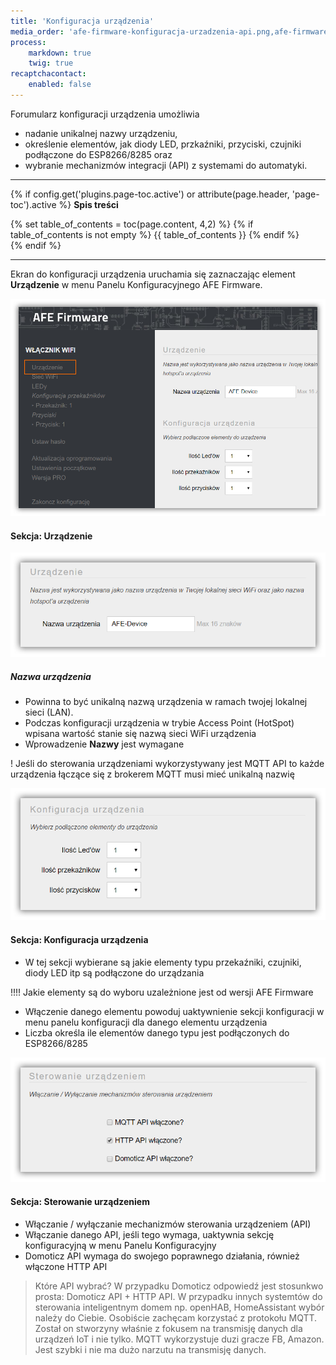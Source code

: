 ```yaml
---
title: 'Konfiguracja urządzenia'
media_order: 'afe-firmware-konfiguracja-urzadzenia-api.png,afe-firmware-konfiguracja-urzadzenia-nazwa.png,afe-firmware-konfiguracja-urzadzenia-podlaczone-elementy.png,afe-firmware-konfiguracja-urzadzenia.png'
process:
    markdown: true
    twig: true
recaptchacontact:
    enabled: false
---
```


Forumularz konfiguracji urządzenia umożliwia 
* nadanie unikalnej nazwy urządzeniu, 
* określenie elementów, jak diody LED, przkaźniki, przyciski, czujniki podłączone do ESP8266/8285 oraz 
* wybranie mechanizmów integracji (API) z systemami do automatyki.

---

{% if config.get('plugins.page-toc.active') or attribute(page.header, 'page-toc').active %}
**Spis treści**
<div class="page-toc">
    {% set table_of_contents = toc(page.content, 4,2) %}
    {% if table_of_contents is not empty %}
    {{ table_of_contents }}
    {% endif %}
</div>
{% endif %}

---

Ekran do konfiguracji urządzenia uruchamia się zaznaczając element **Urządzenie** w menu Panelu Konfiguracyjnego AFE Firmware.

![](afe-firmware-konfiguracja-urzadzenia.png)

#### Sekcja: Urządzenie

![](afe-firmware-konfiguracja-urzadzenia-nazwa.png)

##### Nazwa urządzenia
* Powinna to być unikalną nazwą urządzenia w ramach twojej lokalnej sieci (LAN).
* Podczas konfiguracji urządzenia w trybie Access Point (HotSpot) wpisana wartość stanie się nazwą sieci WiFi urządzenia
* Wprowadzenie **Nazwy** jest wymagane

! Jeśli do sterowania urządzeniami wykorzystywany jest MQTT API to każde urządzenia łączące się z brokerem MQTT musi mieć unikalną nazwię

![](afe-firmware-konfiguracja-urzadzenia-podlaczone-elementy.png)

#### Sekcja: Konfiguracja urządzenia

* W tej sekcji wybierane są jakie elementy typu przekaźniki, czujniki, diody LED itp są podłączone do urządzania

!!!! Jakie elementy są do wyboru uzależnione jest od wersji AFE Firmware

* Włączenie danego elementu powoduj uaktywnienie sekcji konfiguracji w menu panelu konfiguracji dla danego elementu urządzenia
* Liczba określa ile elementów danego typu jest podłączonych do ESP8266/8285

![](afe-firmware-konfiguracja-urzadzenia-api.png)

#### Sekcja: Sterowanie urządzeniem
* Włączanie / wyłączanie mechanizmów sterowania urządzeniem (API)
* Włączanie danego API, jeśli tego wymaga, uaktywnia sekcję konfiguracyjną w menu Panelu Konfiguracyjny
* Domoticz API wymaga do swojego poprawnego działania, również włączone HTTP API
>Które API wybrać? W przypadku Domoticz odpowiedź jest stosunkwo prosta: Domoticz API + HTTP API. W przypadku innych systemtów do sterowania inteligentnym domem np. openHAB, HomeAssistant wybór należy do Ciebie. Osobiście zachęcam korzystać z protokołu MQTT. Został on stworzyny właśnie z fokusem na transmisję danych dla urządzeń IoT i nie tylko. MQTT wykorzystuje duzi gracze FB, Amazon. Jest szybki i nie ma dużo narzutu na transmisję danych.
